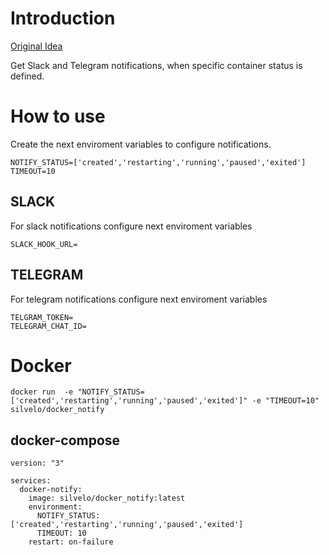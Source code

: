 
# Introduction

[Original Idea](https://github.com/dennyzhang/monitor-docker-slack)

Get Slack and Telegram notifications, when specific container status is defined.


# How to use

Create the next enviroment variables to configure notifications.

```
NOTIFY_STATUS=['created','restarting','running','paused','exited']
TIMEOUT=10
```

## SLACK

For slack notifications configure next enviroment variables
```
SLACK_HOOK_URL=
```

## TELEGRAM

For telegram notifications configure next enviroment variables
```
TELGRAM_TOKEN=
TELEGRAM_CHAT_ID=
```

# Docker

```
docker run  -e "NOTIFY_STATUS=['created','restarting','running','paused','exited']" -e "TIMEOUT=10" silvelo/docker_notify
```
## docker-compose

```
version: "3"

services:
  docker-notify:
    image: silvelo/docker_notify:latest
    environment:
      NOTIFY_STATUS: ['created','restarting','running','paused','exited']
      TIMEOUT: 10
    restart: on-failure
    
```

